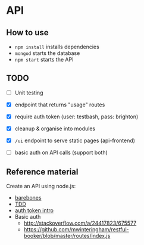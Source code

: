 # API

## How to use

- `npm install` installs dependencies
- `mongod` starts the database
- `npm start` starts the API

## TODO

- [ ] Unit testing
- [X] endpoint that returns "usage" routes
- [X] require auth token (user: testbash, pass: brighton)
- [X] cleanup & organise into modules
- [X] `/ui` endpoint to serve static pages (api-frontend)
- [ ] basic auth on API calls (support both)


## Reference material

Create an API using node.js:

- [barebones](https://scotch.io/tutorials/build-a-restful-api-using-node-and-express-4)
- [TDD](https://scotch.io/tutorials/test-a-node-restful-api-with-mocha-and-chai)
- [auth token intro](https://scotch.io/tutorials/the-ins-and-outs-of-token-based-authentication)
- Basic auth
  - http://stackoverflow.com/a/24417823/675577
  - https://github.com/mwinteringham/restful-booker/blob/master/routes/index.js
